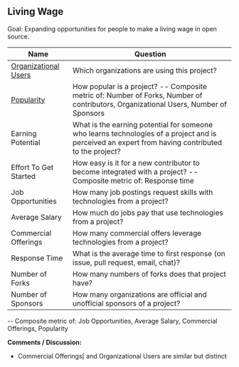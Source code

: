 ## Living Wage

Goal: Expanding opportunities for people to make a living wage in open source.

| Name                       | Question                                                                                                                                          |
|----------------------------|---------------------------------------------------------------------------------------------------------------------------------------------------|
| [Organizational Users][l1] | Which organizations are using this project?                                                                                                       |
| [Popularity][l2]           | How popular is a project? -- Composite metric of: Number of Forks, Number of contributors, Organizational Users, Number of Sponsors               |
| Earning Potential          | What is the earning potential for someone who learns technologies of a project and is perceived an expert from having contributed to the project? |
| Effort To Get Started      | How easy is it for a new contributor to become integrated with a project? -- Composite metric of: Response time                                   |
| Job Opportunities          | How many job postings request skills with technologies from a project?                                                                            |
| Average Salary             | How much do jobs pay that use technologies from a project?                                                                                        |
| Commercial Offerings       | How many commercial offers leverage technologies from a project?                                                                                  |
| Response Time              | What is the average time to first response (on issue, pull request, email, chat)?                                                                 |
| Number of Forks            | How many numbers of forks does that project have?                                                                                                 |
| Number of Sponsors         | How many organizations are official and unofficial sponsors of a project?                                                                         |

[l1]: https://github.com/chaoss/wg-value/blob/master/focus-areas/living-wage/org_sponsorship.md
[l2]: https://github.com/chaoss/wg-value/blob/master/focus-areas/living-wage/project_popularity.md

-- Composite metric of: Job Opportunities, Average Salary, Commercial Offerings, Popularity 

**Comments / Discussion:**

*   Commercial Offerings[ and Organizational Users are  similar but distinct

